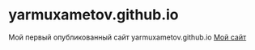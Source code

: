 # yarmuxametov.github.io
Мой первый опубликованный сайт yarmuxametov.github.io [Мой сайт](yarmuxametov.github.io/github/site_1/ "Приемущества")
